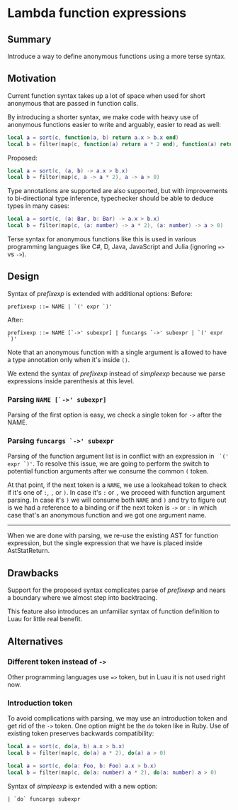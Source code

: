 # Lambda function expressions 

## Summary

Introduce a way to define anonymous functions using a more terse syntax.

## Motivation

Current function syntax takes up a lot of space when used for short anonymous that are passed in function calls.

By introducing a shorter syntax, we make code with heavy use of anonymous functions easier to write and arguably, easier to read as well:
```lua
local a = sort(c, function(a, b) return a.x > b.x end)
local b = filter(map(c, function(a) return a * 2 end), function(a) return a > 0 end)
```

Proposed:
```lua
local a = sort(c, (a, b) -> a.x > b.x)
local b = filter(map(c, a -> a * 2), a -> a > 0)
```
Type annotations are supported are also supported, but with improvements to bi-directional type inference, typechecker should be able to deduce types in many cases:
```lua
local a = sort(c, (a: Bar, b: Bar) -> a.x > b.x)
local b = filter(map(c, (a: number) -> a * 2), (a: number) -> a > 0)
```

Terse syntax for anonymous functions like this is used in various programming languages like C#, D, Java, JavaScript and Julia (ignoring `=>` vs `->`).

## Design

Syntax of *prefixexp* is extended with additional options:
Before:
```
prefixexp ::= NAME | `(' expr `)'
```
After:
```
prefixexp ::= NAME [`->' subexpr] | funcargs `->' subexpr | `(' expr `)'
```

Note that an anonymous function with a single argument is allowed to have a type annotation only when it's inside `()`.

We extend the syntax of *prefixexp* instead of *simpleexp* because we parse expressions inside parenthesis at this level.

### Parsing ``NAME [`->' subexpr]``

Parsing of the first option is easy, we check a single token for `->` after the NAME.

### Parsing ``funcargs `->' subexpr``

Parsing of the function argument list is in conflict with an expression in `` `(' expr `)'``.
To resolve this issue, we are going to perform the switch to potential function arguments after we consume the common `(` token.

At that point, if the next token is a `NAME`, we use a lookahead token to check if it's one of `:`, `,` or `)`.
In case it's `:` or `,` we proceed with function argument parsing.
In case it's `)` we will consume both `NAME` and `)` and try to figure out is we had a reference to a binding or if the next token is `->` or `:` in which case that's an anonymous function and we got one argument name.

---
When we are done with parsing, we re-use the existing AST for function expression, but the single expression that we have is placed inside AstStatReturn.

## Drawbacks

Support for the proposed syntax complicates parse of *prefixexp* and nears a boundary where we almost step into backtracing.

This feature also introduces an unfamiliar syntax of function definition to Luau for little real benefit.

## Alternatives

### Different token instead of `->`

Other programming languages use `=>` token, but in Luau it is not used right now.

### Introduction token

To avoid complications with parsing, we may use an introduction token and get rid of the `->` token.
One option might be the `do` token like in Ruby. Use of existing token preserves backwards compatibility:
```lua
local a = sort(c, do(a, b) a.x > b.x)
local b = filter(map(c, do(a) a * 2), do(a) a > 0)
```
```lua
local a = sort(c, do(a: Foo, b: Foo) a.x > b.x)
local b = filter(map(c, do(a: number) a * 2), do(a: number) a > 0)
```

Syntax of *simpleexp* is extended with a new option:
```
| `do` funcargs subexpr
```
